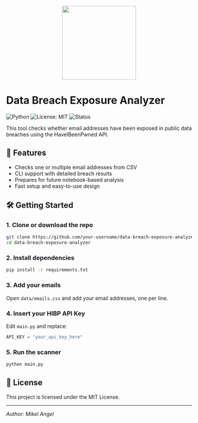 <p align="center">
  <img src="[logo.png](https://github.com/pako0174/data-breach-exposure-analyzer/blob/main/7ce3e00d-1e1b-4ed1-9bdb-5890cc6b0b6d.png)" width="200"/>
</p>

# Data Breach Exposure Analyzer

![Python](https://img.shields.io/badge/python-3.8+-blue)
![License: MIT](https://img.shields.io/badge/license-MIT-green)
![Status](https://img.shields.io/badge/status-active-brightgreen)

This tool checks whether email addresses have been exposed in public data breaches using the HaveIBeenPwned API.

## 🔐 Features
- Checks one or multiple email addresses from CSV
- CLI support with detailed breach results
- Prepares for future notebook-based analysis
- Fast setup and easy-to-use design

## 🛠️ Getting Started

### 1. Clone or download the repo
```bash
git clone https://github.com/your-username/data-breach-exposure-analyzer.git
cd data-breach-exposure-analyzer
```

### 2. Install dependencies
```bash
pip install -r requirements.txt
```

### 3. Add your emails
Open `data/emails.csv` and add your email addresses, one per line.

### 4. Insert your HIBP API Key
Edit `main.py` and replace:
```python
API_KEY = "your_api_key_here"
```

### 5. Run the scanner
```bash
python main.py
```

## 📄 License
This project is licensed under the MIT License.

---

*Author: Mikel Angel*
